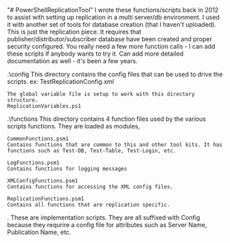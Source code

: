 "# PowerShellReplicationTool" 
I wrote these functions/scripts back in 2012 to assist with setting up replication in a multi server/db environment. I used it with another set of tools for database creation (that I haven't uploaded).
This is just the replication piece. It requires that publisher/distributor/subscriber database have been created and proper security configured. You really need a few more function calls - I can add these scripts
if anybody wants to try it. Can add more detailed documentation as well - it's been a few years.

.\config
This directory contains the config files that can be used to drive the scripts.
	ex: TestReplicationConfig.xml

	The global variable file is setup to work with this directory structure.
	ReplicationVariables.ps1

.\functions
This directory contains 4 function files used by the various scripts functions. They are loaded as modules,

	CommonFunctions.psm1
	Contains functions that are common to this and other tool kits. It has functions such as Test-DB, Test-Table, Test-Login, etc.

	LogFunctions.psm1
	Contains functions for logging messages

	XMLConfigFunctions.psm1
	Contains functions for accessing the XML config files.

	ReplicationFunctions.psm1
	Contains all functions that are replication specific.

.
These are implementation scripts. They are all suffixed with Config because they requrire a config file for attributes such as Server Name, Publication Name, etc.
